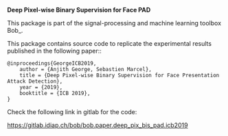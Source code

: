 **Deep Pixel-wise Binary Supervision for Face PAD**

This package is part of the signal-processing and machine learning toolbox Bob_. 

This package contains source code to replicate the experimental results published in the following paper::

    @inproceedings{GeorgeICB2019,
        author = {Anjith George, Sebastien Marcel},
        title = {Deep Pixel-wise Binary Supervision for Face Presentation Attack Detection},
        year = {2019},
        booktitle = {ICB 2019},
    }

Check the following link in gitlab for the code:

https://gitlab.idiap.ch/bob/bob.paper.deep_pix_bis_pad.icb2019
